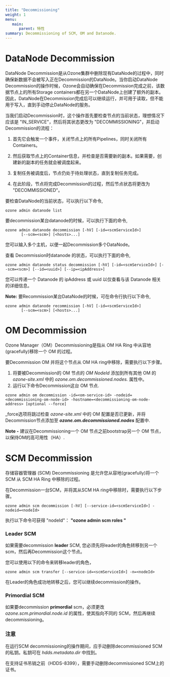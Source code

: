 ```yaml
---
title: "Decommissioning"
weight: 1
menu:
   main:
      parent: 特性
summary: Decommissioning of SCM, OM and Datanode.
---
```

<!---
  Licensed to the Apache Software Foundation (ASF) under one or more
  contributor license agreements.  See the NOTICE file distributed with
  this work for additional information regarding copyright ownership.
  The ASF licenses this file to You under the Apache License, Version 2.0
  (the "License"); you may not use this file except in compliance with
  the License.  You may obtain a copy of the License at

      http://www.apache.org/licenses/LICENSE-2.0

  Unless required by applicable law or agreed to in writing, software
  distributed under the License is distributed on an "AS IS" BASIS,
  WITHOUT WARRANTIES OR CONDITIONS OF ANY KIND, either express or implied.
  See the License for the specific language governing permissions and
  limitations under the License.
-->

# DataNode Decommission

DataNode Decommission是从Ozone集群中删除现有DataNode的过程中，同时确保新数据不会被写入正在Decommission的DataNode。当你启动DataNode Decommission的操作时候，Ozone会自动确保在Decommission完成之前，该数据节点上的所有Storage containers都在另一个DataNode上创建了额外的副本。因此，DataNode在Decommission完成后可以继续运行，并可用于读取，但不能用于写入，直到手动停止DataNode的服务。

当我们启动Decommission时，这个操作首先要检查节点的当前状态，理想情况下应该是 "IN_SERVICE"，然后将其状态更改为 "DECOMMISSIONING"，并启动Decommission的流程：

1. 首先它会触发一个事件，关闭节点上的所有Pipelines，同时关闭所有Containers。

2. 然后获取节点上的Container信息，并检查是否需要新的副本。如果需要，创建新的副本的任务就会被调度起来。 

3. 复制任务被调度后，节点仍处于待处理状态，直到复制任务完成。

4. 在此阶段，节点将完成Decommission的过程，然后节点状态将更改为 "DECOMMISSIONED"。

要检查DataNode的当前状态，可以执行以下命令,
```shell
ozone admin datanode list
```

要decommission某台datanode的时候，可以执行下面的命令,

```shell
ozone admin datanode decommission [-hV] [-id=<scmServiceId>]
       [--scm=<scm>] [<hosts>...]
```
您可以输入多个主机，以便一起Decommission多个DataNode。

查看 Decommission时datanode 的状态，可以执行下面的命令,

```shell
ozone admin datanode status decommission [-hV] [-id=<scmServiceId>] [--scm=<scm>] [--id=<uuid>] [--ip=<ipAddress>]
```
您可以传递一个 Datanode 的 ipAddress 或 uuid 以仅查看与该 Datanode 相关的详细信息。


**Note:** 要Recommission某台DataNode的时候，可在命令行执行以下命令,
```shell
ozone admin datanode recommission [-hV] [-id=<scmServiceId>]
       [--scm=<scm>] [<hosts>...]
```

# OM Decommission

Ozone Manager（OM）Decommissioning是指从 OM HA Ring 中从容地(gracefully)移除一个 OM 的过程。

要Decommission OM 并将这个节点从 OM HA ring中移除，需要执行以下步骤。
1. 将要被Decommission的 OM 节点的 _OM NodeId_ 添加到所有其他 OM 的 _ozone-site.xml_ 中的 _ozone.om.decommissioned.nodes.<omServiceId>_ 属性中。
2. 运行以下命令Decommission这台 OM 节点.
```shell
ozone admin om decommission -id=<om-service-id> -nodeid=<decommissioning-om-node-id> -hostname=<decommissioning-om-node-address> [optional --force]
```
 _force选项将跳过检查 _ozone-site.xml_ 中的 OM 配置是否已更新，并将Decommission节点添加至 _**ozone.om.decommissioned.nodes**_ 配置中. <p>**Note -** 建议在Decommissioning一个 OM 节点之前bootstrap另一个 OM 节点，以保持OM的高可用性（HA）.</p>

# SCM Decommission

存储容器管理器 (SCM) Decommissioning 是允许您从容地(gracefully)将一个 SCM 从 SCM HA Ring 中移除的过程。

在Decommission一台SCM，并将其从SCM HA ring中移除时，需要执行以下步骤。
```shell
ozone admin scm decommission [-hV] [--service-id=<scmServiceId>] -nodeid=<nodeId>
```
执行以下命令可获得 "nodeId"： **"ozone admin scm roles "**

### Leader SCM
如果需要decommission **leader** SCM, 您必须先将leader的角色转移到另一个 scm，然后再Decommission这个节点。 

您可以使用以下的命令来转移leader的角色，
```shell
ozone admin scm transfer [--service-id=<scmServiceId>] -n=<nodeId>
```
在Leader的角色成功地转移之后，您可以继续decommission的操作。

### Primordial SCM
如果要decommission **primordial** scm，必须更改 _ozone.scm.primordial.node.id_ 的属性，使其指向不同的 SCM，然后再继续decommissioning。

### 注意
在运行SCM decommissioning的操作期间，应手动删除decommissioned SCM的私钥。私钥可在 _hdds.metadata.dir_ 中找到。

在支持证书吊销之前（HDDS-8399），需要手动删除decommissioned SCM上的证书。
